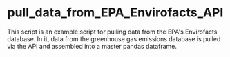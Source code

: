 # pull_data_from_EPA_Envirofacts_API
This script is an example script for pulling data from the EPA's Envirofacts database. In it, data from the greenhouse gas emissions database is pulled via the API and assembled into a master pandas dataframe.
